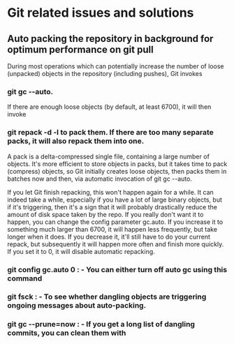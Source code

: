 # Git related issues and solutions

## Auto packing the repository in background for optimum performance on git pull

During most operations which can potentially increase the number of loose (unpacked) objects in the repository (including pushes), Git invokes 
### git gc --auto. 

If there are enough loose objects (by default, at least 6700), it will then invoke

### git repack -d -l to pack them. If there are too many separate packs, it will also repack them into one.

A pack is a delta-compressed single file, containing a large number of objects. It's more efficient to store objects in packs, but it takes time to pack (compress) objects, so Git initially creates loose objects, then packs them in batches now and then, via automatic invocation of git gc --auto.

If you let Git finish repacking, this won't happen again for a while. It can indeed take a while, especially if you have a lot of large binary objects, but if it's triggering, then it's a sign that it will probably drastically reduce the amount of disk space taken by the repo. If you really don't want it to happen, you can change the config parameter gc.auto. If you increase it to something much larger than 6700, it will happen less frequently, but take longer when it does. If you decrease it, it'll still have to do your current repack, but subsequently it will happen more often and finish more quickly. If you set it to 0, it will disable automatic repacking.

### git config gc.auto 0        : - You can either turn off auto gc using this command
### git fsck                    : - To see whether dangling objects are triggering ongoing messages about auto-packing.
###  git gc --prune=now         : - If you get a long list of dangling commits, you can clean them with

